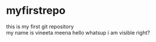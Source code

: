 # myfirstrepo
this is my first git repository
<br>
my name is vineeta meena
hello
whatsup 
i am visible right?
